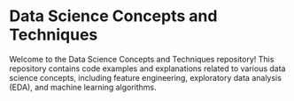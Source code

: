 # Data Science Concepts and Techniques
Welcome to the Data Science Concepts and Techniques repository! 
This repository contains code examples and explanations related to various data science concepts, including feature engineering, exploratory data analysis (EDA), and machine learning algorithms.

